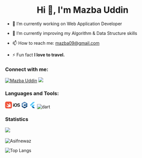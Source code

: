 <h1 align="center">Hi 👋, I'm Mazba Uddin</h1>

- 🔭 I’m currently working on Web Application Developer

- 🌱 I’m currently improving my Algorithm & Data Structure skills

- 📫 How to reach me: <a href="mailto:mazba09@gmail.com"> mazba09@gmail.com</a>

- ⚡ Fun fact **I love to travel.**

### Connect with me:
<!-- ![Twitter Follow](https://img.shields.io/twitter/follow/measifnewaz?label=measifnewaz&logo=twitter&style=for-the-badge)
![GitHub followers](https://img.shields.io/github/followers/Asifnewaz?logo=GitHub&style=for-the-badge) -->
<a href="https://www.linkedin.com/in/mazba-uddin-1155b1b3" target="blank"><img src="https://cdn.jsdelivr.net/npm/simple-icons@3.0.1/icons/linkedin.svg" alt="Mazba Uddin" height="22" width="22" /></a>
![](https://komarev.com/ghpvc/?username=mazba07&color=138D75&style=flat+square&label=Total+views)


### Languages and Tools:

<p align="left">
<img src="https://raw.githubusercontent.com/github/explore/80688e429a7d4ef2fca1e82350fe8e3517d3494d/topics/swift/swift.png" alt="swift" width="22" height="22"/> <img src="https://raw.githubusercontent.com/github/explore/80688e429a7d4ef2fca1e82350fe8e3517d3494d/topics/ios/ios.png" alt="iOS" width="22" height="22"/> 
<img src="https://raw.githubusercontent.com/github/explore/80688e429a7d4ef2fca1e82350fe8e3517d3494d/topics/cpp/cpp.png" alt="cpp" width="22" height="22"/> 
<img src="https://raw.githubusercontent.com/github/explore/80688e429a7d4ef2fca1e82350fe8e3517d3494d/topics/flutter/flutter.png" alt="flutter" width="22" height="22"/> 
<img src="https://www.vectorlogo.zone/logos/dartlang/dartlang-icon.svg" alt="dart" width="22" height="22"/>  

</p>


<!-- **Stats :**  Showing a github Ranking in BD  -->
<!-- [![Asif's github ranking](https://github-readme-ranking.vercel.app/api/rank?username=Asifnewaz&country_code=bangladesh&theme=dark)](https://github.com/Muhammadsher/github-readme-ranking) -->


### Statistics
<!--<img src="https://github-readme-stats.vercel.app/api/top-langs/?username=Asifnewaz&theme=dark&hide_langs_below=1" />-->
<img src="https://github-readme-stats.vercel.app/api?username=Asifnewaz&&show_icons=true&title_color=ffffff&icon_color=a4c639&text_color=daf7dc&bg_color=151515">

<p><img align="center" src="https://github-readme-streak-stats.herokuapp.com/?user=Asifnewaz&" alt="Asifnewaz"/></p>

![Top Langs](https://github-readme-stats.vercel.app/api/top-langs/?username=Asifnewaz&theme=tokyonight) 
